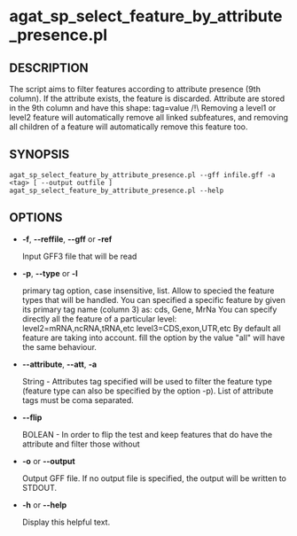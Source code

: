 # agat\_sp\_select\_feature\_by\_attribute\_presence.pl

## DESCRIPTION

The script aims to filter features according to attribute presence (9th column).
If the attribute exists, the feature is discarded.
Attribute are stored in the 9th column and have this shape: tag=value
/!\\ Removing a level1 or level2 feature will automatically remove all linked subfeatures, and
removing all children of a feature will automatically remove this feature too.

## SYNOPSIS

```
agat_sp_select_feature_by_attribute_presence.pl --gff infile.gff -a <tag> [ --output outfile ]
agat_sp_select_feature_by_attribute_presence.pl --help
```

## OPTIONS

- **-f**, **--reffile**, **--gff**  or **-ref**

    Input GFF3 file that will be read

- **-p**,  **--type** or  **-l**

    primary tag option, case insensitive, list. Allow to specied the feature types that will be handled.
    You can specified a specific feature by given its primary tag name (column 3) as: cds, Gene, MrNa
    You can specify directly all the feature of a particular level:
          level2=mRNA,ncRNA,tRNA,etc
          level3=CDS,exon,UTR,etc
    By default all feature are taking into account. fill the option by the value "all" will have the same behaviour.

- **--attribute**, **--att**, **-a**

    String - Attributes tag specified will be used to filter the feature type (feature type can also be specified by the option -p). List of attribute tags must be coma separated.

- **--flip**

    BOLEAN - In order to flip the test and keep features that do have the attribute and filter those without

- **-o** or **--output**

    Output GFF file.  If no output file is specified, the output will be
    written to STDOUT.

- **-h** or **--help**

    Display this helpful text.

